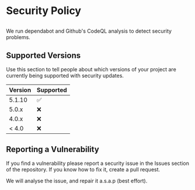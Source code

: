 # Security Policy

##

We run dependabot and Github's CodeQL analysis to detect security problems.

## Supported Versions

Use this section to tell people about which versions of your project are
currently being supported with security updates.

| Version | Supported          |
| ------- | ------------------ |
| 5.1.10   | :white_check_mark: |
| 5.0.x   | :x:                |
| 4.0.x   | :x: |
| < 4.0   | :x:                |

## Reporting a Vulnerability

If you find a vulnerability please report a security issue in the Issues section of the repository. If you know how to fix it, create a pull request.

We will analyse the issue, and repair it a.s.a.p (best effort).
